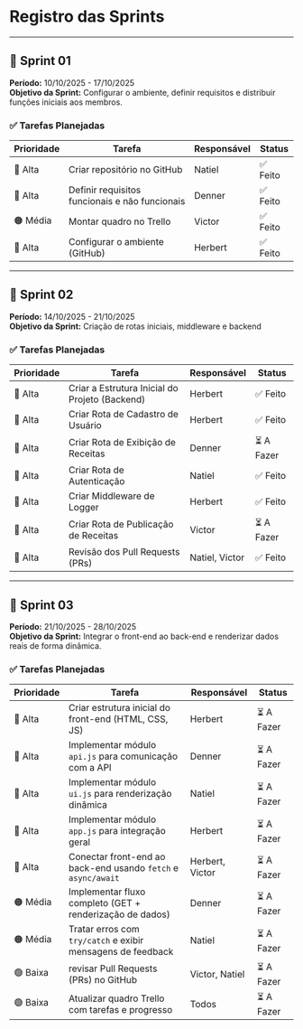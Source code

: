 # Registro das Sprints
---

## 🏁 Sprint 01

**Período:** 10/10/2025 - 17/10/2025  
**Objetivo da Sprint:** Configurar o ambiente, definir requisitos e distribuir funções iniciais aos membros.

### ✅ Tarefas Planejadas

| Prioridade | Tarefa | Responsável | Status |
|------------|--------|-------------|--------|
| 🔴 Alta | Criar repositório no GitHub | Natiel | ✅ Feito |
| 🔴 Alta | Definir requisitos funcionais e não funcionais | Denner |  ✅ Feito |
| 🟠 Média | Montar quadro no Trello | Victor |  ✅ Feito |
| 🔴 Alta | Configurar o ambiente (GitHub) | Herbert | ✅ Feito |

---

## 🏁 Sprint 02

**Período:** 14/10/2025 - 21/10/2025  
**Objetivo da Sprint:** Criação de rotas iniciais, middleware e backend

### ✅ Tarefas Planejadas

| Prioridade | Tarefa                              | Responsável      | Status       |
|------------|-------------------------------------|------------------|--------------|
| 🔴 Alta    | Criar a Estrutura Inicial do Projeto (Backend) | Herbert          | ✅ Feito       |
| 🔴 Alta    | Criar Rota de Cadastro de Usuário   | Herbert          | ✅ Feito       |
| 🔴 Alta    | Criar Rota de Exibição de Receitas  | Denner           | ⏳ A Fazer     |
| 🔴 Alta    | Criar Rota de Autenticação          | Natiel           |  ✅ Feito          |
| 🔴 Alta    | Criar Middleware de Logger          | Herbert          | ✅ Feito       |
| 🔴 Alta    | Criar Rota de Publicação de Receitas| Victor           | ⏳ A Fazer     |
| 🔴 Alta    | Revisão dos Pull Requests (PRs)     | Natiel, Victor   | ✅ Feito       |

---

## 🏁 Sprint 03

**Período:** 21/10/2025 - 28/10/2025  
**Objetivo da Sprint:** Integrar o front-end ao back-end e renderizar dados reais de forma dinâmica.

### ✅ Tarefas Planejadas

| Prioridade | Tarefa                                                | Responsável     | Status       |
|-------------|------------------------------------------------------|-----------------|--------------|
| 🔴 Alta     | Criar estrutura inicial do front-end (HTML, CSS, JS) | Herbert          | ⏳ A Fazer    |
| 🔴 Alta     | Implementar módulo `api.js` para comunicação com a API | Denner        | ⏳ A Fazer    |
| 🔴 Alta     | Implementar módulo `ui.js` para renderização dinâmica | Natiel          | ⏳ A Fazer    |
| 🔴 Alta     | Implementar módulo `app.js` para integração geral     | Herbert         | ⏳ A Fazer    |
| 🔴 Alta     | Conectar front-end ao back-end usando `fetch` e `async/await` | Herbert, Victor | ⏳ A Fazer    |
| 🟠 Média    | Implementar fluxo completo (GET + renderização de dados) | Denner          | ⏳ A Fazer    |
| 🟠 Média    | Tratar erros com `try/catch` e exibir mensagens de feedback | Natiel        | ⏳ A Fazer    |
| 🟢 Baixa    | revisar Pull Requests (PRs) no GitHub         | Victor, Natiel           | ⏳ A Fazer    |
| 🟢 Baixa    | Atualizar quadro Trello com tarefas e progresso       | Todos           | ⏳ A Fazer    |

